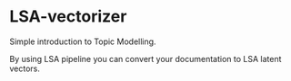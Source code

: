 # LSA-vectorizer

Simple introduction to Topic Modelling.

By using LSA pipeline you can convert your documentation to LSA latent vectors. 
